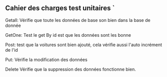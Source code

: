 ## Cahier des charges test unitaires `

Getall: Vérifie que toute les données de base son bien dans la base de donnée 

GetOne: Test le get By id est que les données sont les bonne 

Post: test que la voitures sont bien ajouté, cela vérifie aussi l'auto incrément de l'id

Put: Vérifie la modification des données 

Delete Vérifie que la suppression des données fonctionne bien. 